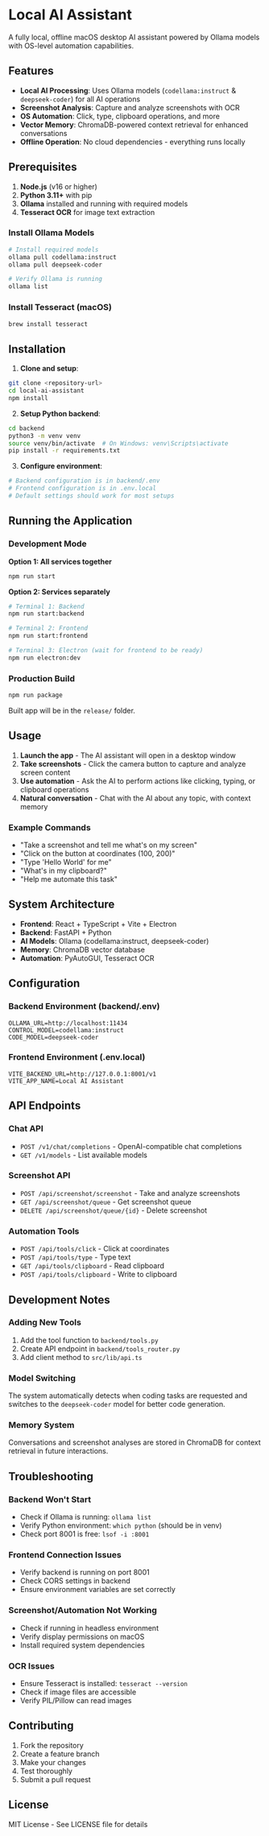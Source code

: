 # Local AI Assistant

A fully local, offline macOS desktop AI assistant powered by Ollama models with OS-level automation capabilities.

## Features

- **Local AI Processing**: Uses Ollama models (`codellama:instruct` & `deepseek-coder`) for all AI operations
- **Screenshot Analysis**: Capture and analyze screenshots with OCR
- **OS Automation**: Click, type, clipboard operations, and more
- **Vector Memory**: ChromaDB-powered context retrieval for enhanced conversations
- **Offline Operation**: No cloud dependencies - everything runs locally

## Prerequisites

1. **Node.js** (v16 or higher)
2. **Python 3.11+** with pip
3. **Ollama** installed and running with required models
4. **Tesseract OCR** for image text extraction

### Install Ollama Models

```bash
# Install required models
ollama pull codellama:instruct
ollama pull deepseek-coder

# Verify Ollama is running
ollama list
```

### Install Tesseract (macOS)

```bash
brew install tesseract
```

## Installation

1. **Clone and setup**:
```bash
git clone <repository-url>
cd local-ai-assistant
npm install
```

2. **Setup Python backend**:
```bash
cd backend
python3 -m venv venv
source venv/bin/activate  # On Windows: venv\Scripts\activate
pip install -r requirements.txt
```

3. **Configure environment**:
```bash
# Backend configuration is in backend/.env
# Frontend configuration is in .env.local
# Default settings should work for most setups
```

## Running the Application

### Development Mode

**Option 1: All services together**
```bash
npm run start
```

**Option 2: Services separately**
```bash
# Terminal 1: Backend
npm run start:backend

# Terminal 2: Frontend
npm run start:frontend

# Terminal 3: Electron (wait for frontend to be ready)
npm run electron:dev
```

### Production Build

```bash
npm run package
```

Built app will be in the `release/` folder.

## Usage

1. **Launch the app** - The AI assistant will open in a desktop window
2. **Take screenshots** - Click the camera button to capture and analyze screen content
3. **Use automation** - Ask the AI to perform actions like clicking, typing, or clipboard operations
4. **Natural conversation** - Chat with the AI about any topic, with context memory

### Example Commands

- "Take a screenshot and tell me what's on my screen"
- "Click on the button at coordinates (100, 200)"
- "Type 'Hello World' for me"
- "What's in my clipboard?"
- "Help me automate this task"

## System Architecture

- **Frontend**: React + TypeScript + Vite + Electron
- **Backend**: FastAPI + Python
- **AI Models**: Ollama (codellama:instruct, deepseek-coder)
- **Memory**: ChromaDB vector database
- **Automation**: PyAutoGUI, Tesseract OCR

## Configuration

### Backend Environment (backend/.env)
```
OLLAMA_URL=http://localhost:11434
CONTROL_MODEL=codellama:instruct
CODE_MODEL=deepseek-coder
```

### Frontend Environment (.env.local)
```
VITE_BACKEND_URL=http://127.0.0.1:8001/v1
VITE_APP_NAME=Local AI Assistant
```

## API Endpoints

### Chat API
- `POST /v1/chat/completions` - OpenAI-compatible chat completions
- `GET /v1/models` - List available models

### Screenshot API
- `POST /api/screenshot/screenshot` - Take and analyze screenshots
- `GET /api/screenshot/queue` - Get screenshot queue
- `DELETE /api/screenshot/queue/{id}` - Delete screenshot

### Automation Tools
- `POST /api/tools/click` - Click at coordinates
- `POST /api/tools/type` - Type text
- `GET /api/tools/clipboard` - Read clipboard
- `POST /api/tools/clipboard` - Write to clipboard

## Development Notes

### Adding New Tools
1. Add the tool function to `backend/tools.py`
2. Create API endpoint in `backend/tools_router.py`
3. Add client method to `src/lib/api.ts`

### Model Switching
The system automatically detects when coding tasks are requested and switches to the `deepseek-coder` model for better code generation.

### Memory System
Conversations and screenshot analyses are stored in ChromaDB for context retrieval in future interactions.

## Troubleshooting

### Backend Won't Start
- Check if Ollama is running: `ollama list`
- Verify Python environment: `which python` (should be in venv)
- Check port 8001 is free: `lsof -i :8001`

### Frontend Connection Issues
- Verify backend is running on port 8001
- Check CORS settings in backend
- Ensure environment variables are set correctly

### Screenshot/Automation Not Working
- Check if running in headless environment
- Verify display permissions on macOS
- Install required system dependencies

### OCR Issues
- Ensure Tesseract is installed: `tesseract --version`
- Check if image files are accessible
- Verify PIL/Pillow can read images

## Contributing

1. Fork the repository
2. Create a feature branch
3. Make your changes
4. Test thoroughly
5. Submit a pull request

## License

MIT License - See LICENSE file for details 
